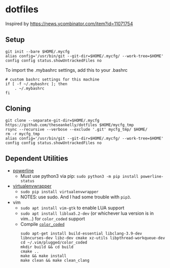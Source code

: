 # dotfiles

Inspired by https://news.ycombinator.com/item?id=11071754

## Setup
```
git init --bare $HOME/.mycfg
alias config='/usr/bin/git --git-dir=$HOME/.mycfg/ --work-tree=$HOME'
config config status.showUntrackedFiles no
```

To import the .mybashrc settings, add this to your .bashrc
```
# custom bashrc settings for this machine
if [ -f ~/.mybashrc ]; then
    . ~/.mybashrc
fi
```

## Cloning
```
git clone --separate-git-dir=$HOME/.mycfg https://github.com/theseankelly/dotfiles $HOME/mycfg_tmp
rsync --recursive --verbose --exclude '.git' mycfg_tmp/ $HOME/
rm -r mycfg_tmp
alias config='/usr/bin/git --git-dir=$HOME/.mycfg/ --work-tree=$HOME'
config config status.showUntrackedFiles no
```

## Dependent Utilities

* [powerline](https://github.com/powerline/powerline)
  * Must use python3 via pip: `sudo python3 -m pip install powerline-status`
* [virtualenvwrapper](https://virtualenvwrapper.readthedocs.io/en/latest/install.html)
  * `sudo pip install virtualenvwrapper`
  * NOTES: use sudo. And I had some trouble with `pip3`.
* vim
  * `sudo apt install vim-gtk` to enable LUA support
  * `sudo apt install liblua5.2-dev` (or whichever lua version is in vim...) for `color_coded` support
  * Compile [`color_coded`](https://github.com/jeaye/color_coded#all)
    ```
    sudo apt-get install build-essential libclang-3.9-dev libncurses-dev libz-dev cmake xz-utils libpthread-workqueue-dev
    cd ~/.vim/plugged/color_coded
    mkdir build && cd build
    cmake ..
    make && make install
    make clean && make clean_clang
    ```
